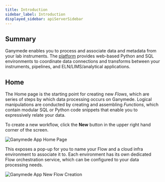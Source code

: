 ```yaml
---
title: Introduction
sidebar_label: Introduction
displayed_sidebar: apiServerSidebar
---
```


## Summary

Ganymede enables you to process and associate data and metadata from your lab instruments.  The [platform](https://www.ganymede.bio/#product) provides web-based Python and SQL environments to coordinate data connections and transforms between your instruments, pipelines, and ELN/LIMS/analytical applications.



## Home

The Home page is the starting point for creating new _Flows_, which are series of steps by which data processing occurs on Ganymede.  Logical manipulations are conducted by creating and assembling _Functions_, which contain modular SQL or Python code snippets that enable you to expressively relate your data.

To create a new workflow, click the **New** button in the upper right hand corner of the screen.

 ![Ganymede App Home Page](https://ganymede-bio.mo.cloudinary.net/apiServer/HomeScreen.png)

This exposes a pop-up for you to name your Flow and a cloud infra environment to associate it to.  Each environment has its own dedicated Flow orchestration service, which can be configured to your data processing needs.  

![Ganymede App New Flow Creation](https://ganymede-bio.mo.cloudinary.net/apiServer/HomeNewPipeline.png)
